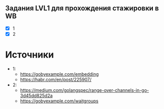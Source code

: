 ## Задания LVL1 для прохождения стажировки в WB
- [x] 1
- [X] 2 

# Источники
- 1: 
  - https://gobyexample.com/embedding
  - https://habr.com/en/post/225907/
- 2:
  - https://medium.com/golangspec/range-over-channels-in-go-3d45dd825d2a
  - https://gobyexample.com/waitgroups

